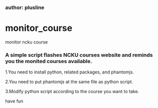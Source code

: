 ### author: plusline


# monitor_course
monitor ncku course

### A simple script flashes NCKU courses website and reminds you the monited courses available.

1.You need to install python, related packages, and phantomjs.

2.You need to put phantomjs at the same file as python script.

3.Modify python script according to the course you want to take.

have fun
